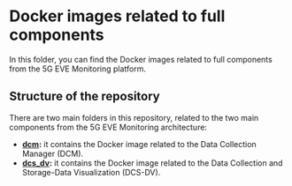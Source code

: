 # Docker images related to full components

In this folder, you can find the Docker images related to full components from the 5G EVE Monitoring platform.

## Structure of the repository

There are two main folders in this repository, related to the two main components from the 5G EVE Monitoring architecture:

* **[dcm](dcm):** it contains the Docker image related to the Data Collection Manager (DCM).
* **[dcs_dv](dcs_dv):** it contains the Docker image related to the Data Collection and Storage-Data Visualization (DCS-DV).

